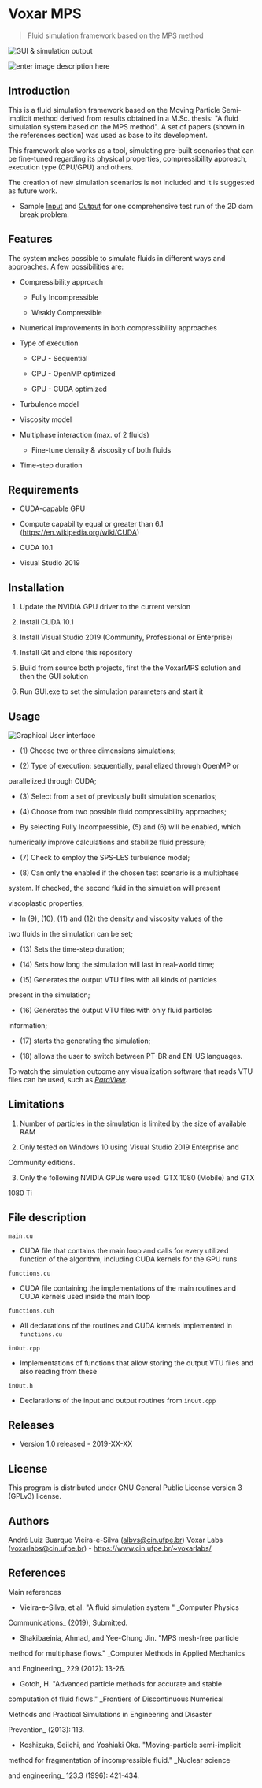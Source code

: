 # Voxar MPS

  
  

> Fluid simulation framework based on the MPS method

  
  

![GUI & simulation output](https://lh3.googleusercontent.com/ZE8kEKhkJEvU-egRPZKXBxoNHCx9CC4ieHEqydhvALc8kjIEf6BgpgK-fmH6dwEn4a306E42hw4Rtg)

![enter image description here](https://lh3.googleusercontent.com/0nM5gYtc49N9YH5Pv8XmEJt5doqyNWaqPsv3EDxKaIYaMLQ4aKadmHXI3tNCPGOZAisUT_2Tw0vv8Q "Oil spilling")

  

## Introduction

This is a fluid simulation framework based on the Moving Particle Semi-implicit method derived from results obtained in a M.Sc. thesis: "A fluid simulation system based on the MPS method". A set of papers (shown in the references section) was used as base to its development.

This framework also works as a tool, simulating pre-built scenarios that can be fine-tuned regarding its physical properties, compressibility approach, execution type (CPU/GPU) and others.

The creation of new simulation scenarios is not included and it is suggested as future work.

 - Sample [Input](https://drive.google.com/file/d/1_2_CBGs6ZkfPPBe5sQdbSbZ8js3dfHN3/view?usp=sharing) and [Output](https://drive.google.com/file/d/157k4OtAz3Ih-ZGoxwTlyX5RW140qf4Ur/view?usp=sharing) for one comprehensive test run of the 2D dam break problem.

## Features

The system makes possible to simulate fluids in different ways and approaches. A few possibilities are:

  

- Compressibility approach

	- Fully Incompressible

	- Weakly Compressible

- Numerical improvements in both compressibility approaches

- Type of execution

	- CPU - Sequential

	- CPU - OpenMP optimized

	- GPU - CUDA optimized

- Turbulence model

- Viscosity model

- Multiphase interaction (max. of 2 fluids)

	- Fine-tune density & viscosity of both fluids

- Time-step duration

  

## Requirements

  

- CUDA-capable GPU

- Compute capability equal or greater than 6.1 (https://en.wikipedia.org/wiki/CUDA)

- CUDA 10.1

- Visual Studio 2019

## Installation

  

1. Update the NVIDIA GPU driver to the current version

2. Install CUDA 10.1

3. Install Visual Studio 2019 (Community, Professional or Enterprise)

4. Install Git and clone this repository

5. Build from source both projects, first the the VoxarMPS solution and then the GUI solution

6. Run GUI.exe to set the simulation parameters and start it

  

## Usage

  

![Graphical User interface](https://lh3.googleusercontent.com/k0kqTduLYezFVEYyErF-Y8sfkwEaz8n8bqSgs7SsN9wZSOKwHJnFZkd2ETjV6e8c1L2f-_5Wqo5uXw "Graphical User Interface")

  

- (1) Choose two or three dimensions simulations;

- (2) Type of execution: sequentially, parallelized through OpenMP or

parallelized through CUDA;

- (3) Select from a set of previously built simulation scenarios;

- (4) Choose from two possible fluid compressibility approaches;

- By selecting Fully Incompressible, (5) and (6) will be enabled, which

numerically improve calculations and stabilize fluid pressure;

- (7) Check to employ the SPS-LES turbulence model;

- (8) Can only the enabled if the chosen test scenario is a multiphase

system. If checked, the second fluid in the simulation will present

viscoplastic properties;

- In (9), (10), (11) and (12) the density and viscosity values of the

two fluids in the simulation can be set;

- (13) Sets the time-step duration;

- (14) Sets how long the simulation will last in real-world time;

- (15) Generates the output VTU files with all kinds of particles

present in the simulation;

- (16) Generates the output VTU files with only fluid particles

information;

- (17) starts the generating the simulation;

- (18) allows the user to switch between PT-BR and EN-US languages.

  

To watch the simulation outcome any visualization software that reads VTU files can be used, such as [_ParaView_](https://www.paraview.org).


## Limitations

  

1. Number of particles in the simulation is limited by the size of available RAM

2. Only tested on Windows 10 using Visual Studio 2019 Enterprise and

Community editions.

3. Only the following NVIDIA GPUs were used: GTX 1080 (Mobile) and GTX

1080 Ti

  

## File description

  

`main.cu`

- CUDA file that contains the main loop and calls for every utilized function of the algorithm, including CUDA kernels for the GPU runs

  

`functions.cu`

  

- CUDA file containing the implementations of the main routines and CUDA kernels used inside the main loop

  

`functions.cuh`

  

- All declarations of the routines and CUDA kernels implemented in `functions.cu`

  

`inOut.cpp`

  

- Implementations of functions that allow storing the output VTU files and also reading from these

  

`inOut.h`

  

- Declarations of the input and output routines from `inOut.cpp`

  

## Releases

  

- Version 1.0 released - 2019-XX-XX

  

## License

  

This program is distributed under GNU General Public License version 3 (GPLv3) license.

  

## Authors

André Luiz Buarque Vieira-e-Silva (albvs@cin.ufpe.br)
Voxar Labs (voxarlabs@cin.ufpe.br) - https://www.cin.ufpe.br/~voxarlabs/

  

## References

Main references

- Vieira-e-Silva, et al. "A fluid simulation system " _Computer Physics

Communications_ (2019), Submitted.

- Shakibaeinia, Ahmad, and Yee-Chung Jin. "MPS mesh-free particle

method for multiphase flows." _Computer Methods in Applied Mechanics

and Engineering_ 229 (2012): 13-26.

- Gotoh, H. "Advanced particle methods for accurate and stable

computation of fluid flows." _Frontiers of Discontinuous Numerical

Methods and Practical Simulations in Engineering and Disaster

Prevention_ (2013): 113.

- Koshizuka, Seiichi, and Yoshiaki Oka. "Moving-particle semi-implicit

method for fragmentation of incompressible fluid." _Nuclear science

and engineering_ 123.3 (1996): 421-434.
